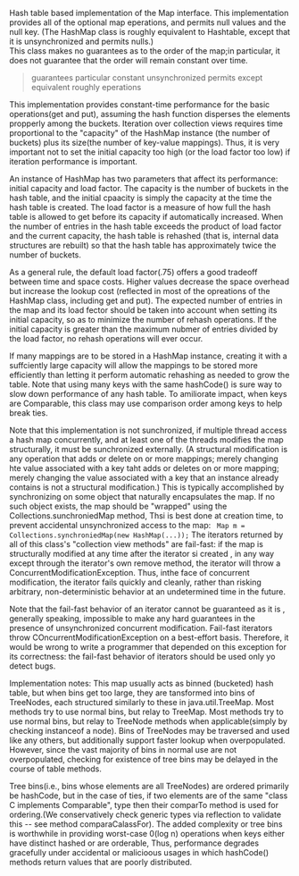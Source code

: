 Hash table based implementation of the Map interface. This implementation provides all of the optional map eperations, and permits null values and the null key. (The HashMap class is roughly equivalent to Hashtable, except that it is unsynchronized and permits nulls.)  
This class makes no guarantees as to the order of the map;in particular, it does not guarantee that the order will remain constant over time.
> guarantees particular constant unsynchronized permits except equivalent roughly eperations 

This implementation provides constant-time performance for the basic operations(get and put), assuming the hash function disperses the elements propperly among the buckets. Iteration over collection views requires time proportional to the "capacity" of the HashMap instance (the number of buckets) plus its size(the number of key-value mappings). Thus, it is very important not to set the initial capacity too high (or the load factor too low) if iteration performance is important.

An instance of HashMap has two parameters that affect its performance:
initial capacity and load factor. The capacity is the number of buckets in the hash table, and the initial cpaacity is simply the capacity at the time the hash table is created. The load factor is a measure of how full the hash table is allowed to get before its capacity if automatically increased. When the number of entries in the hash table exceeds the product of load factor and the current capacity, the hash table is rehashed (that is, internal data structures are rebuilt) so that the hash table has approximately twice the number of buckets.

As a general rule, the default load factor(.75) offers a good tradeoff between time and space costs. Higher values decrease the space overhead but increase the lookup cost (reflected in most of the opreations of the HashMap class, including get and put). The expected number of entries in the map and its load fector should be taken into account when setting its initial capacity, so as to minimize the number of rehash operations. If the initial capacity is greater than the maximum nubmer of entries divided by the load factor, no rehash operations will ever occur.

If many mappings are to be stored in a HashMap instance, creating it with a suffciently large capacity will allow the mappings to be stored more efficiently than letting it perform automatic rehashing as needed to grow the table. Note that using many keys with the same hashCode() is sure way to slow down performance of any hash table. To amiliorate impact, when keys are Comparable, this class may use comparison order among keys to help break ties.

Note that this implementation is not sunchronized, if multiple thread access a hash map concurrently, and at least one of the threads modifies the map structurally, it must be sunchronized externally. (A structural modification is any operation that adds or delete on or more mappings; merely changing hte value associated with a key taht adds or deletes on or more mapping; merely changing the value associated with a key that an instance already contains is not a structural modification.) This is typically accomplished by synchronizing on some object that naturally encapsulates the map. If no such object exists, the map should be "wrapped" using the Collections.sunchroniedMap method, Thsi is best done at creation time, to prevent accidental unsynchronized access to the map: 
` Map m = Collections.synchroniedMap(new HashMap(...));`
The iterators returned by all of this class's "collection view methods" are fail-fast: if the map is structurally modified at any time after the iterator si created , in any way except through the iterator's own remove method, the iterator will throw a ConcurrentModificationException. Thus, inthe face of concurrent modification, the iterator fails quickly and cleanly, rather than risking arbitrary, non-deterministic behavior at an undetermined time in the future.

Note that the fail-fast behavior of an iterator cannot be guaranteed as it is , generally speaking, impossible to make any hard guarantees in the presence of unsynchronized concurrent modification. Fail-fast iterators throw COncurrentModificationException on a best-effort basis. Therefore, it would be wrong to write a programmer that depended on this exception for its correctness: the fail-fast behavior of iterators should be used only yo detect bugs.

Implementation notes:
This map usually acts as binned (bucketed) hash table, but when bins get too large, they are tansformed into bins of TreeNodes, each structured similarly to these in java.util.TreeMap. Most methods try to use normal bins, but relay to TreeMap. Most methods try to use normal bins, but relay to TreeNode methods when applicable(simply by checking instanceof a node). Bins of TreeNodes may be traversed and used like any others, but additionally support faster lookup when overpopulated. However, since the vast majority of bins in normal use are not overpopulated, checking for existence of tree bins may be delayed in the course of table methods.

Tree bins(i.e., bins whose elements are all TreeNodes) are ordered primarily be hashCode, but in the case of ties, if two elements are of the same "class C implements Comparable<C>", type then their comparTo method is used for ordering.(We conservatively check generic types via reflection to validate this -- see method comparaCalassFor). The added complexity or tree bins is worthwhile in providing worst-case 0(log n) operations when keys either have distinct hashed or are orderable, Thus, performance degrades gracefully under accidental or malicioous usages in which hashCode() methods return values that are poorly distributed.